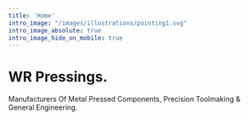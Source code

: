 ```yaml
---
title: 'Home'
intro_image: "/images/illustrations/pointing1.svg"
intro_image_absolute: true
intro_image_hide_on_mobile: true
---
```


# WR Pressings.

Manufacturers Of Metal Pressed Components, Precision Toolmaking & General Engineering.